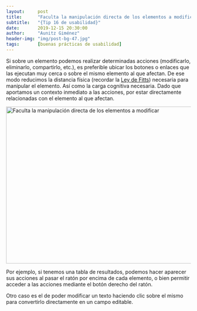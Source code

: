 ```yaml
---
layout:     post
title:      "Faculta la manipulación directa de los elementos a modificar"
subtitle:   "{Tip 16 de usabilidad}"
date:       2019-12-15 20:30:00
author:     "Aunitz Giménez"
header-img: "img/post-bg-47.jpg"
tags:       [buenas prácticas de usabilidad]
---
```


<p>Si sobre un elemento podemos realizar determinadas acciones (modificarlo, eliminarlo, compartirlo, etc.), es preferible ubicar los botones o enlaces que las ejecutan muy cerca o sobre el mismo elemento al que afectan. De ese modo reducimos la distancia física (recordar la <a href="{{ site.baseurl }}{% post_url 2018-01-21-ley-01-ley-de-fitts %}">Ley de Fitts</a>) necesaria para manipular el elemento. Así como la carga cognitiva necesaria. Dado que aportamos un contexto inmediato a las acciones, por estar directamente relacionadas con el elemento al que afectan.</p>

<p><img src="{{ site.baseurl }}/img/tip-16-faculta-manipulacion-directa.png" loading="lazy" alt="Faculta la manipulación directa de los elementos a modificar" width="722" height="428"></p>

<p>Por ejemplo, si tenemos una tabla de resultados, podemos hacer aparecer sus acciones al pasar el ratón por encima de cada elemento, o bien permitir acceder a las acciones mediante el botón derecho del ratón.</p>

<p>Otro caso es el de poder modificar un texto haciendo clic sobre el mismo para convertirlo directamente en un campo editable.</p>